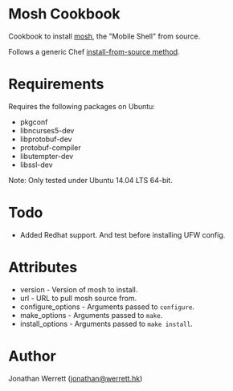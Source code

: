 # Mosh Cookbook

Cookbook to install [mosh](http://mosh.mit.edu/), the "Mobile Shell" from source.

Follows a generic Chef [install-from-source method](http://stackoverflow.com/a/8642173).

# Requirements

Requires the following packages on Ubuntu:

  * pkgconf
  * libncurses5-dev
  * libprotobuf-dev
  * protobuf-compiler
  * libutempter-dev
  * libssl-dev

Note: Only tested under Ubuntu 14.04 LTS 64-bit.

# Todo

  * Added Redhat support. And test before installing UFW config.

# Attributes

  * version - Version of mosh to install.
  * url - URL to pull mosh source from.
  * configure_options - Arguments passed to `configure`.
  * make_options - Arguments passed to `make`.
  * install_options - Arguments passed to `make install`.

# Author

Jonathan Werrett (<jonathan@werrett.hk>)
